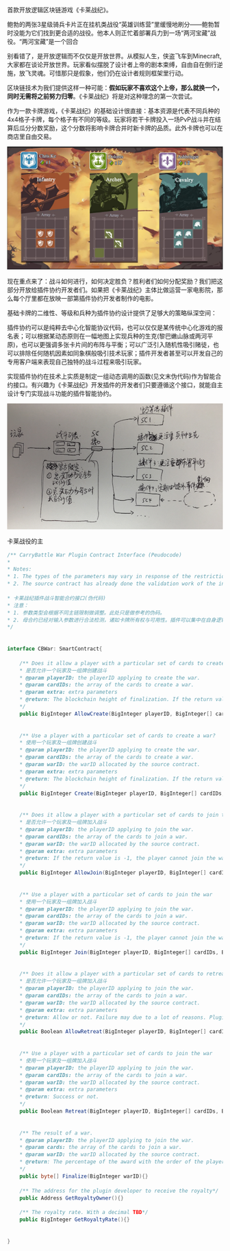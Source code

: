 #

首款开放逻辑区块链游戏《卡莱战纪》。

鲍勃的两张3星级骑兵卡片正在挂机类战役“英雄训练营”里缓慢地刷分——鲍勃暂时没能为它们找到更合适的战役。他本人则正忙着部署兵力到一场“两河宝藏”战役。“两河宝藏”是一个回合

别看错了，是开放逻辑而不仅仅是开放世界。从模拟人生，侠盗飞车到Minecraft, 大家都在谈论开放世界。玩家看似摆脱了设计者上帝的剧本束缚，自由自在倒行逆施，放飞灵魂。可惜那只是假象，他们仍在设计者规则框架里行动。

区块链技术为我们提供这样一种可能：**假如玩家不喜欢这个上帝，那么就换一个，同时无需将之前努力归零**。《卡莱战纪》将是对这种理念的第一次尝试。

作为一款卡牌游戏，《卡莱战纪》的基础设计很直接：基本资源是代表不同兵种的4x4格子卡牌，每个格子有不同的等级。玩家将若干卡牌投入一场PvP战斗并在结算后瓜分分数奖励，这个分数将影响卡牌合并时新卡牌的品质。此外卡牌也可以在商店里自由交易。

![Battle](pics/Battle.jpg)



现在重点来了：战斗如何进行，如何决定胜负？胜利者们如何分配奖励？我们把这部分开放给插件协约开发者们。如果把《卡莱战纪》主体比做运营一家电影院，那么每个厅里都在放映一部第插件协约开发者制作的电影。

基础卡牌的二维性、等级和兵种为插件协约设计提供了足够大的策略纵深空间：

插件协约可以是纯粹去中心化智能协议代码，也可以仅仅是某传统中心化游戏的报名表；可以根据某动态原则在一幅地图上实现兵种的生克(黎巴嫩山脉或两河平原)，也可以更强调多张卡片间的布阵与平衡；可以广泛引入随机性吸引赌徒，也可以排除任何随机因素如同象棋般吸引技术玩家；插件开发者甚至可以开发自己的专用客户端来表现自己独特的战斗过程来吸引玩家。



实现插件协约在技术上实质是制定一组动态调用的函数(见文末伪代码)作为智能合约接口。有兴趣为《卡莱战纪》开发插件的开发者们只要遵循这个接口，就能自主设计专门实现战斗功能的插件智能协约。



![plugins](pics/plugins.png)

卡莱战役的主





```C#
/** CarryBattle War Plugin Contract Interface (Peudocode)
*
* Notes:
* 1. The types of the parameters may vary in response of the restrictions of different chains. This is the Peudocode for reference.
* 2. The source contract has already done the validation work of the input parameters such as card ownership and availablity. The plugin can focus on logic realization.

* 卡莱战纪插件战斗智能合约接口(伪代码)
* 注意：
* 1. 参数类型会根据不同主链限制做调整。此处只是做参考的伪码。
* 2. 母合约已经对输入参数进行合法检测，诸如卡牌所有权与可用性。插件可以集中在自身逻辑实践上。
*/


interface CBWar: SmartContract{
    
    /** Does it allow a player with a particular set of cards to create a war?
    * 是否允许一个玩家及一组牌创建战斗
    * @param playerID: the playerID applying to create the war.
    * @param cardIDs: the array of the cards to create a war.
    * @param extra: extra parameters
    * @return: The blockchain height of finalization. If the return value is equal or less than the required minimal value, it means the creation is invalid.
    */
    public BigInteger AllowCreate(BigInteger playerID, BigInteger[] cardIDs, byte[] extra){}
    
    
    /** Use a player with a particular set of cards to create a war?
    * 使用一个玩家及一组牌创建战斗
    * @param playerID: the playerID applying to create the war.
    * @param cardIDs: the array of the cards to create a war.
    * @param warID: the warID allocated by the source contract. 
    * @param extra: extra parameters
    * @return: The blockchain height of finalization. If the return value is equal or less than the required minimal value, the warID would be recycled.
    */
    public BigInteger Create(BigInteger playerID, BigInteger[] cardIDs, BigInteger warID, byte[] extra){}
    
    
    /** Does it allow a player with a particular set of cards to join the war?
    * 是否允许一个玩家及一组牌加入战斗
    * @param playerID: the playerID applying to join the war.
    * @param cardIDs: the array of the cards to join a war.
    * @param warID: the warID allocated by the source contract. 
    * @param extra: extra parameters
    * @return: If the return value is -1, the player cannot join the war. Else return the order of the player in this war.
    */
    public BigInteger AllowJoin(BigInteger playerID, BigInteger[] cardIDs, BigInteger warID, byte[] extra){}  
    
    
    /** Use a player with a particular set of cards to join the war
    * 使用一个玩家及一组牌加入战斗
    * @param playerID: the playerID applying to join the war.
    * @param cardIDs: the array of the cards to join a war.
    * @param warID: the warID allocated by the source contract. 
    * @param extra: extra parameters
    * @return: If the return value is -1, the player cannot join the war. Else return the order of the player in this war.
    */
    public BigInteger Join(BigInteger playerID, BigInteger[] cardIDs, BigInteger warID, byte[] extra){}
    
    
    /** Does it allow a player with a particular set of cards to retreat from the war?
    * 是否允许一个玩家及一组牌加入战斗
    * @param playerID: the playerID applying to join the war.
    * @param cardIDs: the array of the cards to join a war.
    * @param warID: the warID allocated by the source contract. 
    * @param extra: extra parameters
    * @return: Allow or not. Failure may due to a lot of reasons. Plugin should 
    */
    public Boolean AllowRetreat(BigInteger playerID, BigInteger[] cardIDs, BigInteger warID, byte[] extra){}  
    
    
    /** Use a player with a particular set of cards to join the war
    * 使用一个玩家及一组牌加入战斗
    * @param playerID: the playerID applying to join the war.
    * @param cardIDs: the array of the cards to join a war.
    * @param warID: the warID allocated by the source contract. 
    * @param extra: extra parameters
    * @return: Success or not.
    */
    public Boolean Retreat(BigInteger playerID, BigInteger[] cardIDs, BigInteger warID, byte[] extra){}
    
    
    /** The result of a war.
    * @param playerID: the playerID applying to join the war.
    * @param cards: the array of the cards to join a war.
    * @param warID: the warID allocated by the source contract. 
    * @return: The percentage of the award with the order of the players and cards. If the value of a byte exceeds 99 or the sum reaches equal or greater than 100, the related card would take all the left percentage, and the rest of cards would receive 0.
    */
    public byte[] Finalize(BigInteger warID){}
    
    /** The address for the plugin developer to receive the royalty*/
    public Address GetRoyaltyOwner(){}
    
    /** The royalty rate. With a decimal TBD*/
    public BigInteger GetRoyaltyRate(){}
    
    
}
```





